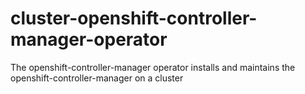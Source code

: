 # cluster-openshift-controller-manager-operator
The openshift-controller-manager operator installs and maintains the openshift-controller-manager on a cluster

